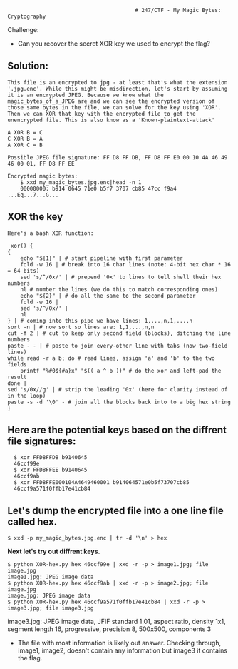                                             # 247/CTF - My Magic Bytes: Cryptography

Challenge:
- Can you recover the secret XOR key we used to encrypt the flag?

Solution:
---------
    
    This file is an encrypted to jpg - at least that's what the extension '.jpg.enc'. While this might be misdirection, let's start by assuming it is an encrypted JPEG. Because we know what the magic_bytes_of_a_JPEG are and we can see the encrypted version of those same bytes in the file, we can solve for the key using 'XOR'. Then we can XOR that key with the encrypted file to get the unencrypted file. This is also know as a 'Known-plaintext-attack'

    A XOR B = C
    C XOR B = A
    A XOR C = B

    Possible JPEG file signature: FF D8 FF DB, FF D8 FF E0 00 10 4A 46 49 46 00 01, FF D8 FF EE

    Encrypted magic bytes:
        $ xxd my_magic_bytes.jpg.enc|head -n 1
        00000000: b914 0645 71e0 b5f7 3707 cb85 47cc f9a4  ...Eq...7...G...
    
XOR the key
------------

    Here's a bash XOR function:

     xor() {
    {
        echo "${1}" | # start pipeline with first parameter
        fold -w 16 | # break into 16 char lines (note: 4-bit hex char * 16 = 64 bits)
        sed 's/^/0x/' | # prepend '0x' to lines to tell shell their hex numbers
        nl # number the lines (we do this to match corresponding ones)
        echo "${2}" | # do all the same to the second parameter
        fold -w 16 | 
        sed 's/^/0x/' | 
        nl
    } | # coming into this pipe we have lines: 1,...,n,1,...,n 
    sort -n | # now sort so lines are: 1,1,...,n,n
    cut -f 2 | # cut to keep only second field (blocks), ditching the line numbers
    paste - - | # paste to join every-other line with tabs (now two-field lines)
    while read -r a b; do # read lines, assign 'a' and 'b' to the two fields 
        printf "%#0${#a}x" "$(( a ^ b ))" # do the xor and left-pad the result
    done |
    sed 's/0x//g' | # strip the leading '0x' (here for clarity instead of in the loop)
    paste -s -d '\0' - # join all the blocks back into to a big hex string
    }

## Here are the potential keys based on the diffrent file signatures:

      $ xor FFD8FFDB b9140645
      46ccf99e
      $ xor FFD8FFEE b9140645
      46ccf9ab
      $ xor FFD8FFE000104A4649460001 b914064571e0b5f73707cb85
      46ccf9a571f0ffb17e41cb84

## Let's dump the encrypted file into a one line file called hex.
    
    $ xxd -p my_magic_bytes.jpg.enc | tr -d '\n' > hex

**Next let's try out diffrent keys.**

    $ python XOR-hex.py hex 46ccf99e | xxd -r -p > image1.jpg; file image.jpg
    image1.jpg: JPEG image data
    $ python XOR-hex.py hex 46ccf9ab | xxd -r -p > image2.jpg; file image.jpg
    image.jpg: JPEG image data
    $ python XOR-hex.py hex 46ccf9a571f0ffb17e41cb84 | xxd -r -p > image3.jpg; file image3.jpg
image3.jpg: JPEG image data, JFIF standard 1.01, aspect ratio, density 1x1, segment length 16, progressive, precision 8, 500x500, components 3

- The file with most information is likely out answer. Checking through, image1, image2, doesn't contain any information but image3 it contains the flag.
 
  
 
